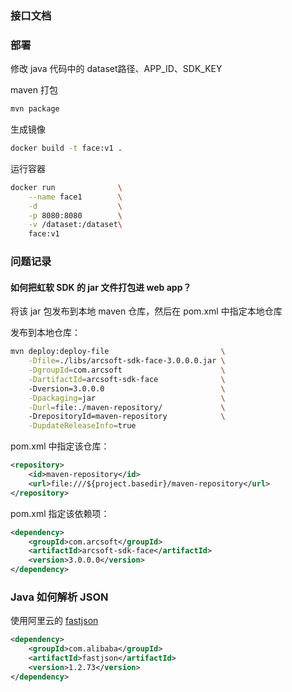 ### 接口文档



### 部署

修改 java 代码中的 dataset路径、APP_ID、SDK_KEY 

maven 打包

```bash
mvn package
```

生成镜像

```bash
docker build -t face:v1 .
```

运行容器

```bash
docker run              \
	--name face1        \
	-d                  \
	-p 8080:8080        \
	-v /dataset:/dataset\
	face:v1
```

### 问题记录

#### 如何把虹软 SDK 的 jar 文件打包进 web app？

将该 jar 包发布到本地 maven 仓库，然后在 pom.xml 中指定本地仓库

发布到本地仓库：

```bash
mvn deploy:deploy-file                         \
    -Dfile=./libs/arcsoft-sdk-face-3.0.0.0.jar \
    -DgroupId=com.arcsoft                      \
    -DartifactId=arcsoft-sdk-face              \ 
    -Dversion=3.0.0.0                          \
    -Dpackaging=jar                            \
    -Durl=file:./maven-repository/             \ 
    -DrepositoryId=maven-repository            \
    -DupdateReleaseInfo=true
```

pom.xml 中指定该仓库：

```xml
<repository>
    <id>maven-repository</id>
    <url>file:///${project.basedir}/maven-repository</url>
</repository>
```

pom.xml 指定该依赖项：

```xml
<dependency>
    <groupId>com.arcsoft</groupId>
    <artifactId>arcsoft-sdk-face</artifactId>
    <version>3.0.0.0</version>
</dependency>
```

### Java 如何解析 JSON

使用阿里云的 [fastjson](https://github.com/alibaba/fastjson)

```xml
<dependency>
    <groupId>com.alibaba</groupId>
    <artifactId>fastjson</artifactId>
    <version>1.2.73</version>
</dependency>
```



